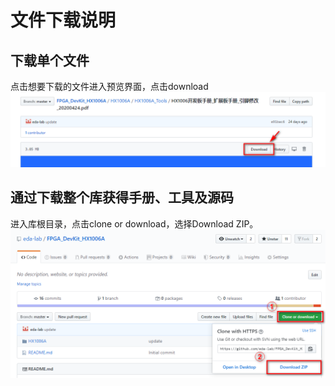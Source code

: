 文件下载说明
===
## 下载单个文件
  点击想要下载的文件进入预览界面，点击download
  ![](https://github.com/eda-lab/Images_for_readme/blob/master/download_single_file.png)
## 通过下载整个库获得手册、工具及源码
  进入库根目录，点击clone or download，选择Download ZIP。
  ![](https://github.com/eda-lab/Images_for_readme/blob/master/download_prj.png)